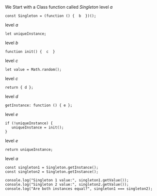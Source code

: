 

We Start with a Class function called *Singleton*
level *a*

```
const Singleton = (function () {  b  })();
```
level *a*
```
let uniqueInstance;
```

level *b*
```
function init() {  c  }
```

level *c*
```
let value = Math.random();
```

level *c*
```
return { d };
```

level *d*
```
getInstance: function () { e };
```
level *e*
```
if (!uniqueInstance) {
   uniqueInstance = init();
}
```
level *e*
```
return uniqueInstance;
```

level *a*
```
const singleton1 = Singleton.getInstance();
const singleton2 = Singleton.getInstance();

console.log("Singleton 1 value:", singleton1.getValue());
console.log("Singleton 2 value:", singleton2.getValue());
console.log("Are both instances equal?", singleton1 === singleton2);
```
